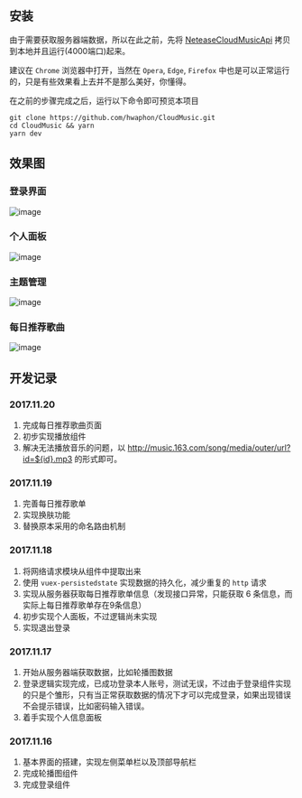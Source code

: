 ## 安装

由于需要获取服务器端数据，所以在此之前，先将 [NeteaseCloudMusicApi](https://github.com/hwaphon/NeteaseCloudMusicApi) 拷贝到本地并且运行(4000端口)起来。

建议在 `Chrome` 浏览器中打开，当然在 `Opera`, `Edge`, `Firefox` 中也是可以正常运行的，只是有些效果看上去并不是那么美好，你懂得。

在之前的步骤完成之后，运行以下命令即可预览本项目

    git clone https://github.com/hwaphon/CloudMusic.git
    cd CloudMusic && yarn
    yarn dev
    
## 效果图

### 登录界面

![image](http://ozg83iln2.bkt.clouddn.com/preview1.jpg)

### 个人面板

![image](http://ozg83iln2.bkt.clouddn.com/preview2.jpg)

### 主题管理

![image](http://ozg83iln2.bkt.clouddn.com/preview3.jpg)

### 每日推荐歌曲

![image](http://ozg83iln2.bkt.clouddn.com/preview4.jpg)

## 开发记录

### 2017.11.20

1. 完成每日推荐歌曲页面
2. 初步实现播放组件
4. 解决无法播放音乐的问题，以 http://music.163.com/song/media/outer/url?id=${id}.mp3 的形式即可。
### 2017.11.19

1. 完善每日推荐歌单
2. 实现换肤功能
3. 替换原本采用的命名路由机制

### 2017.11.18

1. 将网络请求模块从组件中提取出来
2. 使用 `vuex-persistedstate` 实现数据的持久化，减少重复的 `http` 请求
3. 实现从服务器获取每日推荐歌单信息（发现接口异常，只能获取 6 条信息，而实际上每日推荐歌单存在9条信息）
4. 初步实现个人面板，不过逻辑尚未实现
5. 实现退出登录


### 2017.11.17

1. 开始从服务器端获取数据，比如轮播图数据
2. 登录逻辑实现完成，已成功登录本人账号，测试无误，不过由于登录组件实现的只是个雏形，只有当正常获取数据的情况下才可以完成登录，如果出现错误不会提示错误，比如密码输入错误。
3. 着手实现个人信息面板

### 2017.11.16

1. 基本界面的搭建，实现左侧菜单栏以及顶部导航栏
2. 完成轮播图组件
3. 完成登录组件


